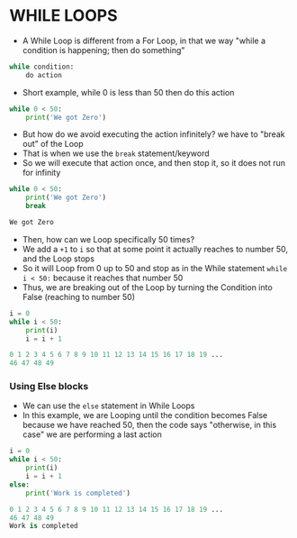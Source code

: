 # WHILE LOOPS

- A While Loop is different from a For Loop, in that we way "while a condition is happening; then do something"
```python
while condition:
	do action
```

- Short example, while 0 is less than 50 then do this action
```python
while 0 < 50:
	print('We got Zero')
```

- But how do we avoid executing the action infinitely? we have to "break out" of the Loop
- That is when we use the `break` statement/keyword
- So we will execute that action once, and then stop it, so it does not run for infinity

```python
while 0 < 50:
	print('We got Zero')
	break

We got Zero
```

- Then, how can we Loop specifically 50 times?
- We add a `+1` to `i` so that at some point it actually reaches to number 50, and the Loop stops
- So it will Loop from 0 up to 50 and stop as in the While statement `while i < 50:` because it reaches that number 50
- Thus, we are breaking out of the Loop by turning the Condition into False (reaching to number 50)
```python
i = 0
while i < 50:
	print(i)
	i = i + 1

0 1 2 3 4 5 6 7 8 9 10 11 12 13 14 15 16 17 18 19 ...
46 47 48 49
```

### Using Else blocks

- We can use the `else` statement in While Loops
- In this example, we are Looping until the condition becomes False because we have reached 50, then the code says "otherwise, in this case" we are performing a last action

```python
i = 0
while i < 50:
	print(i)
	i = i + 1
else:
	print('Work is completed')

0 1 2 3 4 5 6 7 8 9 10 11 12 13 14 15 16 17 18 19 ...
46 47 48 49
Work is completed
```
